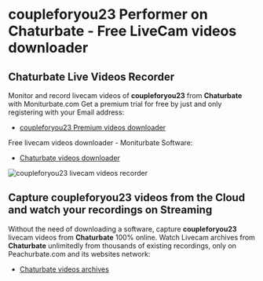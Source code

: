 # coupleforyou23 Performer on Chaturbate - Free LiveCam videos downloader

## Chaturbate Live Videos Recorder

Monitor and record livecam videos of **coupleforyou23** from **Chaturbate** with Moniturbate.com
Get a premium trial for free by just and only registering with your Email address:
* [coupleforyou23 Premium videos downloader](https://moniturbate.com/request-demo-licence-key.html)

Free livecam videos downloader - Moniturbate Software:
* [Chaturbate videos downloader](https://moniturbate.com/moniturbate-download-software.html)

![coupleforyou23 livecam videos recorder](https://peachurnet.com/templates/moniturbate-software.png)


## Capture coupleforyou23 videos from the Cloud and watch your recordings on Streaming

Without the need of downloading a software, capture **coupleforyou23** livecam videos from **Chaturbate** 100% online.
Watch Livecam archives from **Chaturbate** unlimitedly from thousands of existing recordings, only on Peachurbate.com and its websites network:
* [Chaturbate videos archives](https://peachurnet.com/)
